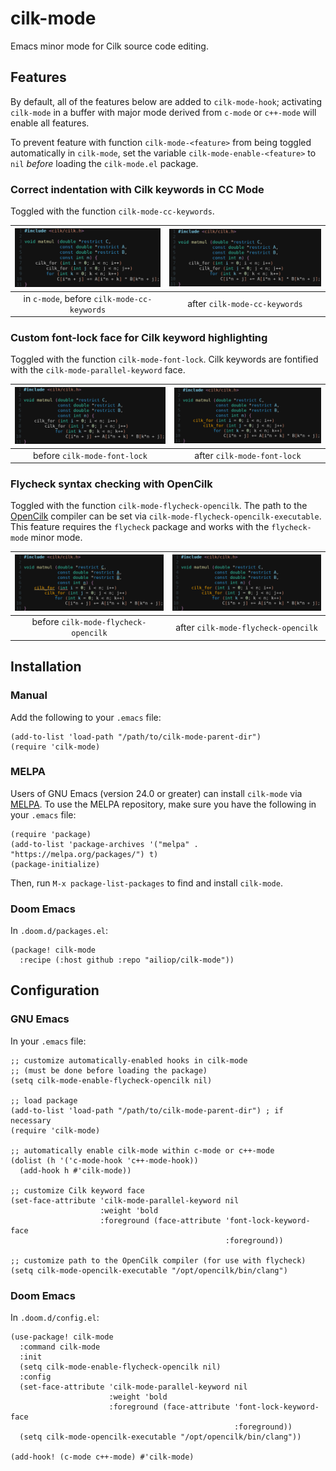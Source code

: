 # cilk-mode

Emacs minor mode for Cilk source code editing.


## Features

By default, all of the features below are added to `cilk-mode-hook`;
activating `cilk-mode` in a buffer with major mode derived from `c-mode` or
`c++-mode` will enable all features.

To prevent feature with function `cilk-mode-<feature>` from being toggled
automatically in `cilk-mode`, set the variable `cilk-mode-enable-<feature>` to
`nil` *before* loading the `cilk-mode.el` package.

### Correct indentation with Cilk keywords in CC Mode 

Toggled with the function `cilk-mode-cc-keywords`.

| ![](screenshots/cilk-mode-example_cc-off_font-off_flycheck-on.png) | ![](screenshots/cilk-mode-example_cc-on_font-off_flycheck-on.png) |
|:------------------------------------------------------------------:|:-----------------------------------------------------------------:|
| in `c-mode`, before `cilk-mode-cc-keywords`                        | after `cilk-mode-cc-keywords`                                     |

### Custom font-lock face for Cilk keyword highlighting

Toggled with the function `cilk-mode-font-lock`.  Cilk keywords are fontified
with the `cilk-mode-parallel-keyword` face.

| ![](screenshots/cilk-mode-example_cc-on_font-off_flycheck-on.png) | ![](screenshots/cilk-mode-example_cc-on_font-on_flycheck-on.png) |
|:-----------------------------------------------------------------:|:----------------------------------------------------------------:|
| before `cilk-mode-font-lock`                                      | after `cilk-mode-font-lock`                                      |

### Flycheck syntax checking with OpenCilk

Toggled with the function `cilk-mode-flycheck-opencilk`.  The path to the
[OpenCilk](https://opencilk.org) compiler can be set via
`cilk-mode-flycheck-opencilk-executable`.  This feature requires the
`flycheck` package and works with the `flycheck-mode` minor mode.

| ![](screenshots/cilk-mode-example_cc-on_font-on_flycheck-off.png) | ![](screenshots/cilk-mode-example_cc-on_font-on_flycheck-on.png) |
|:-----------------------------------------------------------------:|:----------------------------------------------------------------:|
| before `cilk-mode-flycheck-opencilk`                                     | after `cilk-mode-flycheck-opencilk`                              |


## Installation

### Manual

Add the following to your `.emacs` file:

``` emacs-lisp
(add-to-list 'load-path "/path/to/cilk-mode-parent-dir")
(require 'cilk-mode)
```

### MELPA

Users of GNU Emacs (version 24.0 or greater) can install `cilk-mode` via
[MELPA](https://melpa.org/#/getting-started).  To use the MELPA repository,
make sure you have the following in your `.emacs` file:

``` emacs-lisp
(require 'package)
(add-to-list 'package-archives '("melpa" . "https://melpa.org/packages/") t)
(package-initialize)
```

Then, run `M-x package-list-packages` to find and install `cilk-mode`.

### Doom Emacs

In `.doom.d/packages.el`:

``` emacs-lisp
(package! cilk-mode
  :recipe (:host github :repo "ailiop/cilk-mode"))
```


## Configuration

### GNU Emacs

In your `.emacs` file:

``` emacs-lisp
;; customize automatically-enabled hooks in cilk-mode
;; (must be done before loading the package)
(setq cilk-mode-enable-flycheck-opencilk nil)

;; load package
(add-to-list 'load-path "/path/to/cilk-mode-parent-dir") ; if necessary
(require 'cilk-mode)

;; automatically enable cilk-mode within c-mode or c++-mode
(dolist (h '('c-mode-hook 'c++-mode-hook))
  (add-hook h #'cilk-mode))
  
;; customize Cilk keyword face
(set-face-attribute 'cilk-mode-parallel-keyword nil
                    :weight 'bold
                    :foreground (face-attribute 'font-lock-keyword-face
                                                :foreground))
                                                
;; customize path to the OpenCilk compiler (for use with flycheck)
(setq cilk-mode-opencilk-executable "/opt/opencilk/bin/clang")
```

### Doom Emacs

In `.doom.d/config.el`:

``` emacs-lisp
(use-package! cilk-mode
  :command cilk-mode
  :init
  (setq cilk-mode-enable-flycheck-opencilk nil)
  :config
  (set-face-attribute 'cilk-mode-parallel-keyword nil
                      :weight 'bold
                      :foreground (face-attribute 'font-lock-keyword-face
                                                  :foreground))
  (setq cilk-mode-opencilk-executable "/opt/opencilk/bin/clang"))

(add-hook! (c-mode c++-mode) #'cilk-mode)
```
